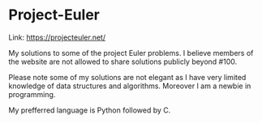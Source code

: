 # Project-Euler

Link: https://projecteuler.net/

My solutions to some of the project Euler problems. I believe members of the website are not allowed to share solutions publicly beyond #100. 

Please note some of my solutions are not elegant as I have very limited knowledge of data structures and algorithms. Moreover I am a newbie in programming.

My prefferred language is Python followed by C. 


